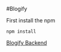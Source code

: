 #Blogify 

First install the npm 
```
npm install
```
[Blogify Backend](https://github.com/21MoududAhammed/Blogify-Backend)
